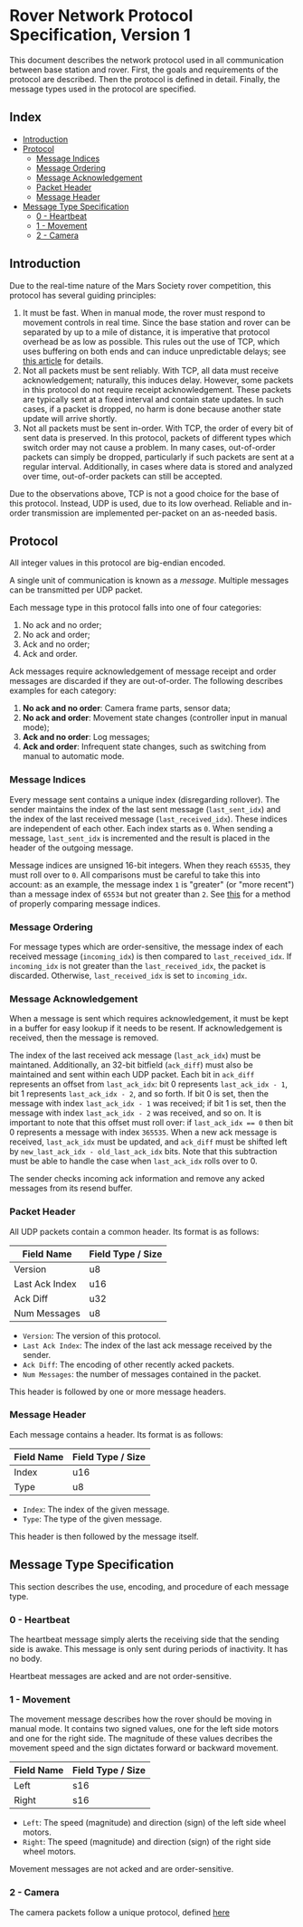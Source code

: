 # Rover Network Protocol Specification, Version 1

This document describes the network protocol used in all communication between base station and rover. First, the goals and requirements of the protocol are described. Then the protocol is defined in detail. Finally, the message types used in the protocol are specified.

## Index

* [Introduction](#introduction)
* [Protocol](#protocol)
    * [Message Indices](#message-indices)
    * [Message Ordering](#message-ordering)
    * [Message Acknowledgement](#message-acknowledgement)
    * [Packet Header](#packet-header)
    * [Message Header](#message-header)
* [Message Type Specification](#message-type-specification)
    * [0 - Heartbeat](#0---heartbeat)
    * [1 - Movement](#1---movement)
	* [2 - Camera](#2---camera)

## Introduction

Due to the real-time nature of the Mars Society rover competition, this protocol has several guiding principles:
1. It must be fast. When in manual mode, the rover must respond to movement controls in real time. Since the base station and rover can be separated by up to a mile of distance, it is imperative that protocol overhead be as low as possible. This rules out the use of TCP, which uses buffering on both ends and can induce unpredictable delays; see [this article](https://gafferongames.com/post/udp_vs_tcp/) for details.
2. Not all packets must be sent reliably. With TCP, all data must receive acknowledgement; naturally, this induces delay. However, some packets in this protocol do not require receipt acknowledgement. These packets are typically sent at a fixed interval and contain state updates. In such cases, if a packet is dropped, no harm is done because another state update will arrive shortly.
3. Not all packets must be sent in-order. With TCP, the order of every bit of sent data is preserved. In this protocol, packets of different types which switch order may not cause a problem. In many cases, out-of-order packets can simply be dropped, particularly if such packets are sent at a regular interval. Additionally, in cases where data is stored and analyzed over time, out-of-order packets can still be accepted.

Due to the observations above, TCP is not a good choice for the base of this protocol. Instead, UDP is used, due to its low overhead. Reliable and in-order transmission are implemented per-packet on an as-needed basis.

## Protocol

All integer values in this protocol are big-endian encoded.

A single unit of communication is known as a _message_. Multiple messages can be transmitted per UDP packet.

Each message type in this protocol falls into one of four categories:
1. No ack and no order;
2. No ack and order;
3. Ack and no order;
4. Ack and order.

Ack messages require acknowledgement of message receipt and order messages are discarded if they are out-of-order. The following describes examples for each category:

1. **No ack and no order**: Camera frame parts, sensor data;
2. **No ack and order**: Movement state changes (controller input in manual mode);
3. **Ack and no order**: Log messages;
4. **Ack and order**: Infrequent state changes, such as switching from manual to automatic mode.

### Message Indices

Every message sent contains a unique index (disregarding rollover). The sender maintains the index of the last sent message (`last_sent_idx`) and the index of the last received message (`last_received_idx`). These indices are independent of each other. Each index starts as `0`. When sending a message, `last_sent_idx` is incremented and the result is placed in the header of the outgoing message.

Message indices are unsigned 16-bit integers. When they reach `65535`, they must roll over to `0`. All comparisons must be careful to take this into account: as an example, the message index `1` is "greater" (or "more recent") than a message index of `65534` but not greater than `2`. See [this](https://gafferongames.com/post/reliability_ordering_and_congestion_avoidance_over_udp#handling-sequence-number-wrap-around) for a method of properly comparing message indices.

### Message Ordering

For message types which are order-sensitive, the message index of each received message (`incoming_idx`) is then compared to `last_received_idx`. If `incoming_idx` is not greater than the `last_received_idx`, the packet is discarded. Otherwise, `last_received_idx` is set to `incoming_idx`.

### Message Acknowledgement

When a message is sent which requires acknowledgement, it must be kept in a buffer for easy lookup if it needs to be resent. If acknowledgement is received, then the message is removed.

The index of the last received ack message (`last_ack_idx`) must be maintaned. Additionally, an 32-bit bitfield (`ack_diff`) must also be maintained and sent within each UDP packet. Each bit in `ack_diff` represents an offset from `last_ack_idx`: bit 0 represents `last_ack_idx - 1`, bit 1 represents `last_ack_idx - 2`, and so forth. If bit 0 is set, then the message with index `last_ack_idx - 1` was received; if bit 1 is set, then the message with index `last_ack_idx - 2` was received, and so on. It is important to note that this offset must roll over: if `last_ack_idx == 0` then bit 0 represents a message with index `365535`. When a new ack message is received, `last_ack_idx` must be updated, and `ack_diff` must be shifted left by `new_last_ack_idx - old_last_ack_idx` bits. Note that this subtraction must be able to handle the case when `last_ack_idx` rolls over to 0.

The sender checks incoming ack information and remove any acked messages from its resend buffer.

### Packet Header

All UDP packets contain a common header. Its format is as follows:

| Field Name      | Field Type / Size |
| --------------- | ----------------- |
| Version         | u8                |
| Last Ack Index  | u16               |
| Ack Diff        | u32               |
| Num Messages    | u8                |

* `Version`: The version of this protocol.
* `Last Ack Index`: The index of the last ack message received by the sender.
* `Ack Diff`: The encoding of other recently acked packets.
* `Num Messages`: the number of messages contained in the packet.

This header is followed by one or more message headers.

### Message Header

Each message contains a header. Its format is as follows:

| Field Name    | Field Type / Size |
| ------------- | ----------------- |
| Index         | u16               |
| Type          | u8                |

* `Index`: The index of the given message.
* `Type`: The type of the given message.

This header is then followed by the message itself.

## Message Type Specification

This section describes the use, encoding, and procedure of each message type.

### 0 - Heartbeat

The heartbeat message simply alerts the receiving side that the sending side is awake. This message is only sent during periods of inactivity. It has no body.

Heartbeat messages are acked and are not order-sensitive.

### 1 - Movement

The movement message describes how the rover should be moving in manual mode. It contains two signed values, one for the left side motors and one for the right side. The magnitude of these values decribes the movement speed and the sign dictates forward or backward movement.

| Field Name | Field Type / Size |
| ---------- | ----------------- |
| Left       | s16               |
| Right      | s16               |

* `Left`: The speed (magnitude) and direction (sign) of the left side wheel motors.
* `Right`: The speed (magnitude) and direction (sign) of the right side wheel motors.

Movement messages are not acked and are order-sensitive.

### 2 - Camera

The camera packets follow a unique protocol, defined [here](camera.md) 
